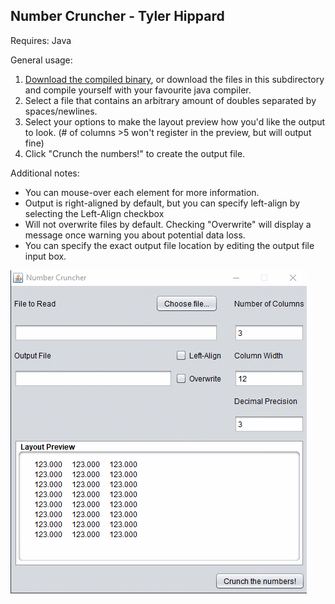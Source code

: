 ## Number Cruncher - Tyler Hippard

Requires: Java

General usage:
  1. [Download the compiled binary](https://github.com/JellyBlade/programming-examples/releases/number-cruncher), or download the files in this subdirectory and compile yourself with your favourite java compiler.
  2. Select a file that contains an arbitrary amount of doubles separated by spaces/newlines.
  3. Select your options to make the layout preview how you'd like the output to look. (# of columns >5 won't register in the preview, but will output fine)
  4. Click "Crunch the numbers!" to create the output file.
  
Additional notes:
  - You can mouse-over each element for more information.
  - Output is right-aligned by default, but you can specify left-align by selecting the Left-Align checkbox
  - Will not overwrite files by default. Checking "Overwrite" will display a message once warning you about potential data loss.
  - You can specify the exact output file location by editing the output file input box.
  

 ![Number cruncher usage example](number-cruncher-example.gif)
